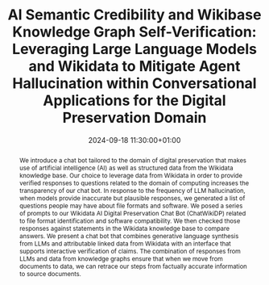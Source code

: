 ---
abstract: We introduce a chat bot tailored to the domain of digital preservation that
  makes use of  artificial intelligence (AI) as well as structured data from the Wikidata
  knowledge base. Our choice to leverage data from Wikidata in order to provide verified
  responses to questions related to the domain of computing increases the transparency
  of our chat bot. In response to the frequency of LLM hallucination, when models
  provide inaccurate but plausible responses, we generated a list of questions people
  may have about file formats and software. We posed a series of prompts to our Wikidata
  AI Digital Preservation Chat Bot (ChatWikiDP) related to file format identification
  and software compatibility. We then checked those responses against statements in
  the Wikidata knowledge base to compare answers. We present a chat bot that combines
  generative language synthesis from LLMs and attributable linked data from Wikidata
  with an interface that supports interactive verification of claims. The combination
  of responses from LLMs and data from knowledge graphs ensure that when we move from
  documents to data, we can retrace our steps from factually accurate information
  to source documents.
creators:
- Katherine Thornton
- ' Kenneth Seals-Nutt'
date: 2024-09-18 11:30:00+01:00
document_url: https://doi.org/10.21428/5676bf2d.47108e04
grand_parent: iPRES
institutions: []
keywords:
- information technology for dp
- from document to data
landing_page_url: https://ipres2024.pubpub.org/pub/93xgtzp9/
language: eng
layout: publication
license: Creative Commons Attribution 4.0 (CC-BY-4.0)
notes_url: https://docs.google.com/document/d/1b42Bd_pn9__lo1qwjKqh3fB46M9Dt_1hjO4ATMggwvg/edit#heading=h.3motvki8sysj
parent: iPRES 2024
publication_type: paper
size: null
slides_url: ''
source_name: iPRES
stream_url: https://www.archief.vlaanderen.be/archief/records/dossiers/5acb210228ce4315ae650812d056a482329eb83ed2dc42398a51505dc153be81/documents/c4ff0ba130054fff8dfd6d0fb3f33463d66167c2df83459e89304b6b9778c302
title: 'AI Semantic Credibility and Wikibase Knowledge Graph Self-Verification: Leveraging
  Large Language Models and Wikidata to Mitigate Agent Hallucination within Conversational
  Applications for the Digital Preservation Domain'
year: 2024
---
